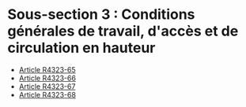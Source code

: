 #  Sous-section 3 : Conditions générales de travail, d'accès et de circulation en hauteur

* [Article R4323-65](./LEGIARTI000018531379.md)
* [Article R4323-66](./LEGIARTI000018531377.md)
* [Article R4323-67](./LEGIARTI000018531375.md)
* [Article R4323-68](./LEGIARTI000018531373.md)
